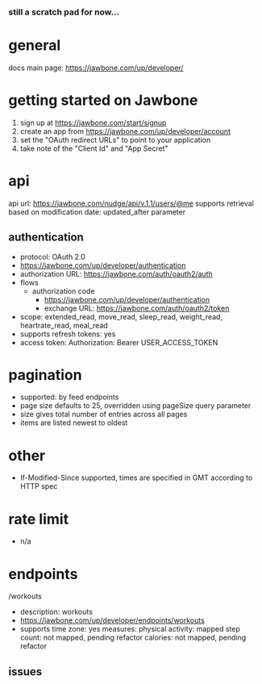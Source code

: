 ### still a scratch pad for now...

# general
docs main page: https://jawbone.com/up/developer/

# getting started on Jawbone

1. sign up at https://jawbone.com/start/signup
1. create an app from https://jawbone.com/up/developer/account
  1. set the "OAuth redirect URLs" to point to your application   
  1. take note of the "Client Id" and "App Secret" 
 
# api
api url: https://jawbone.com/nudge/api/v.1.1/users/@me
supports retrieval based on modification date: updated_after parameter  

## authentication

- protocol: OAuth 2.0
- https://jawbone.com/up/developer/authentication
- authorization URL: https://jawbone.com/auth/oauth2/auth
- flows 
  - authorization code
    - https://jawbone.com/up/developer/authentication
    - exchange URL: https://jawbone.com/auth/oauth2/token
- scope: extended_read, move_read, sleep_read, weight_read, heartrate_read, meal_read
- supports refresh tokens: yes
- access token: Authorization: Bearer USER_ACCESS_TOKEN

# pagination
- supported: by feed endpoints
- page size defaults to 25, overridden using pageSize query parameter
- size gives total number of entries across all pages
- items are listed newest to oldest

# other
- If-Modified-Since supported, times are specified in GMT according to HTTP spec

# rate limit

- n/a

# endpoints

/workouts
- description: workouts
- https://jawbone.com/up/developer/endpoints/workouts
- supports time zone: yes
measures:
    physical activity: mapped
    step count: not mapped, pending refactor
    calories: not mapped, pending refactor
    

## issues
